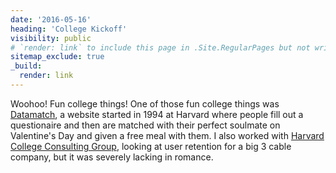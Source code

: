 ```yaml
---
date: '2016-05-16'
heading: 'College Kickoff'
visibility: public
# `render: link` to include this page in .Site.RegularPages but not write it to disk, `sitemap_exclude: true` to filter it out in layouts/_default/sitemap.xml
sitemap_exclude: true
_build:
  render: link
---
```


Woohoo! Fun college things! One of those fun college things was
<a href="https://datamatch.hcs.harvard.edu">Datamatch</a>, a website started in 1994 at
Harvard where people fill out a questionaire and then are matched with their perfect soulmate
on Valentine's Day and given a free meal with them. I also worked with
<a href="https://www.harvardconsulting.org/">Harvard College Consulting Group</a>,
looking at user retention for a big 3 cable company, but it was severely lacking in romance.
